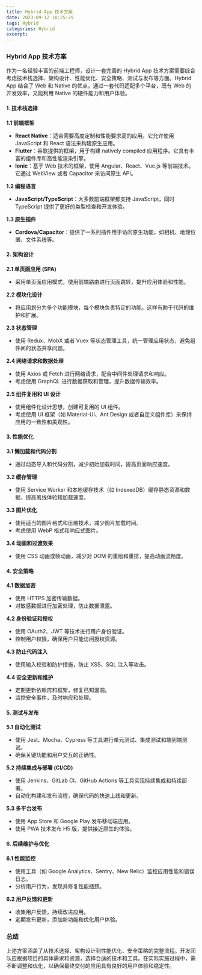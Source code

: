 ```yaml
---
title: Hybrid App 技术方案
date: 2023-09-12 18:25:29
tags: Hybrid
categories: Hybrid
excerpt:
---
```


### Hybrid App 技术方案

作为一名经验丰富的前端工程师，设计一套完善的 Hybrid App 技术方案需要综合考虑技术栈选择、架构设计、性能优化、安全策略、测试与发布等方面。Hybrid App 结合了 Web 和 Native 的优点，通过一套代码适配多个平台，既有 Web 的开发效率，又能利用 Native 的硬件能力和用户体验。

#### 1. **技术栈选择**

**1.1 前端框架**

- **React Native**：适合需要高度定制和性能要求高的应用。它允许使用 JavaScript 和 React 语法来构建原生应用。
- **Flutter**：谷歌提供的框架，用于构建 natively compiled 应用程序。它具有丰富的组件库和高性能渲染引擎。
- **Ionic**：基于 Web 技术的框架，使用 Angular、React、Vue.js 等前端技术。它通过 WebView 或者 Capacitor 来访问原生 API。

**1.2 编程语言**

- **JavaScript/TypeScript**：大多数前端框架都支持 JavaScript，同时 TypeScript 提供了更好的类型检查和开发体验。

**1.3 原生插件**

- **Cordova/Capacitor**：提供了一系列插件用于访问原生功能，如相机、地理位置、文件系统等。

#### 2. **架构设计**

**2.1 单页面应用 (SPA)**

- 采用单页面应用模式，使用前端路由进行页面跳转，提升应用体验和性能。

**2.2 模块化设计**

- 将应用划分为多个功能模块，每个模块负责特定的功能。这样有助于代码的维护和扩展。

**2.3 状态管理**

- 使用 Redux、MobX 或者 Vuex 等状态管理工具，统一管理应用状态，避免组件间的状态共享问题。

**2.4 网络请求和数据处理**

- 使用 Axios 或 Fetch 进行网络请求，配合中间件处理请求和响应。
- 考虑使用 GraphQL 进行数据获取和管理，提升数据传输效率。

**2.5 组件复用和 UI 设计**

- 使用组件化设计思想，创建可复用的 UI 组件。
- 考虑使用 UI 框架（如 Material-UI、Ant Design 或者自定义组件库）来保持应用的一致性和美观性。

#### 3. **性能优化**

**3.1 懒加载和代码分割**

- 通过动态导入和代码分割，减少初始加载时间，提高页面响应速度。

**3.2 缓存管理**

- 使用 Service Worker 和本地缓存技术（如 IndexedDB）缓存静态资源和数据，提高离线体验和加载速度。

**3.3 图片优化**

- 使用适当的图片格式和压缩技术，减少图片加载时间。
- 考虑使用 WebP 格式和响应式图片。

**3.4 动画和过渡效果**

- 使用 CSS 动画或帧动画，减少对 DOM 的重绘和重排，提高动画流畅度。

#### 4. **安全策略**

**4.1 数据加密**

- 使用 HTTPS 加密传输数据。
- 对敏感数据进行加密处理，防止数据泄露。

**4.2 身份验证和授权**

- 使用 OAuth2、JWT 等技术进行用户身份验证。
- 控制用户权限，确保用户只能访问授权资源。

**4.3 防止代码注入**

- 使用输入校验和防护措施，防止 XSS、SQL 注入等攻击。

**4.4 安全更新和维护**

- 定期更新依赖库和框架，修复已知漏洞。
- 监控安全事件，及时响应和处理。

#### 5. **测试与发布**

**5.1 自动化测试**

- 使用 Jest、Mocha、Cypress 等工具进行单元测试、集成测试和端到端测试。
- 确保关键功能和用户交互的正确性。

**5.2 持续集成与部署 (CI/CD)**

- 使用 Jenkins、GitLab CI、GitHub Actions 等工具实现持续集成和持续部署。
- 自动化构建和发布流程，确保代码的快速上线和更新。

**5.3 多平台发布**

- 使用 App Store 和 Google Play 发布移动端应用。
- 使用 PWA 技术发布 H5 版，提供接近原生的体验。

#### 6. **后续维护与优化**

**6.1 性能监控**

- 使用工具（如 Google Analytics、Sentry、New Relic）监控应用性能和错误日志。
- 分析用户行为，发现并修复性能瓶颈。

**6.2 用户反馈和更新**

- 收集用户反馈，持续改进应用。
- 定期发布更新，添加新功能和优化用户体验。

### 总结

上述方案涵盖了从技术选择、架构设计到性能优化、安全策略的完整流程。开发团队应根据项目的具体需求和资源，选择合适的技术和工具。在实际实施过程中，需不断调整和优化，以确保最终交付的应用具有良好的用户体验和稳定性。
